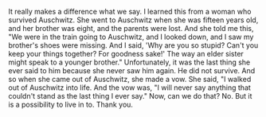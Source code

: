 
It really makes a difference what we say.
I learned this from a woman who survived Auschwitz.
She went to Auschwitz when she was fifteen years old,
and her brother was eight, and the parents were lost.
And she told me this,
&quot;We were in the train going to Auschwitz,
and I looked down, and I saw 
my brother&#39;s shoes were missing.
And I said, &#39;Why are you so stupid?
Can&#39;t you keep your things together?
For goodness sake!&#39;
The way an elder sister might speak to a younger brother.&quot;
Unfortunately, it was the last thing she ever said to him
because she never saw him again.
He did not survive.
And so when she came out of Auschwitz, she made a vow.
She said, &quot;I walked out of Auschwitz into life.
And the vow was,
&quot;I will never say anything that couldn&#39;t stand
as the last thing I ever say.&quot;
Now, can we do that? No.
But it is a possibility to live in to.
Thank you.
